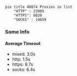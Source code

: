 
```mermaid
pie title 40074 Proxies in list
    "HTTP" : 23985
    "HTTPS": 6020
    "SOCKS" : 14659
```

### Some Info
#### Average Timeout

- mixed: 3.0s
- http: 1.5s
- https: 8.7s
- socks: 6.4s